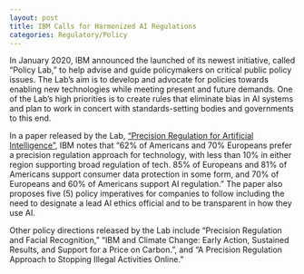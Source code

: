 ```yaml
---
layout: post
title: IBM Calls for Harmonized AI Regulations
categories: Regulatory/Policy
---
```


In January 2020, IBM announced the launched of its newest initiative, called “Policy Lab,” to help advise and guide policymakers on critical public policy issues. The Lab’s aim is to develop and advocate for policies towards enabling new technologies while meeting present and future demands.  One of the Lab’s high priorities is to create rules that eliminate bias in AI systems and plan to work in concert with standards-setting bodies and governments to this end.

In a paper released by the Lab, [“Precision Regulation for Artificial Intelligence”](https://www.ibm.com/blogs/policy/wp-content/uploads/2020/01/IBM-AI-POV_FINAL2.pdf), IBM notes that “62% of Americans and 70% Europeans prefer a precision regulation approach for technology, with less than 10% in either region supporting broad regulation of tech. 85% of Europeans and 81% of Americans support consumer data protection in some form, and 70% of Europeans and 60% of Americans support AI regulation.”  The paper also proposes five (5) policy imperatives for companies to follow including the need to designate a lead AI ethics official and to be transparent in how they use AI.  

Other policy directions released by the Lab include “Precision Regulation and Facial Recognition,” “IBM and Climate Change: Early Action, Sustained Results, and Support for a Price on Carbon.”, and “A Precision Regulation Approach to Stopping Illegal Activities Online.”
